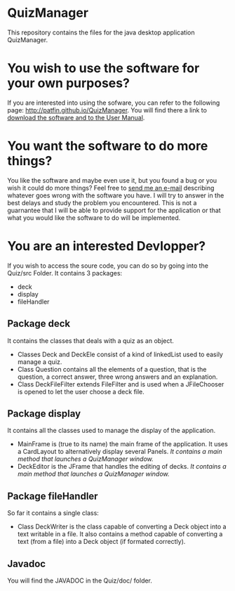 # QuizManager
This repository contains the files for the java desktop application QuizManager.

<h1>You wish to use the software for your own purposes?</h1>

If you are interested into using the sofware, you can refer to the following page: <a href="http://patfin.github.io/QuizManager">http://patfin.github.io/QuizManager</a>. You will find there a link to <a href="http://patfin.github.io/QuizManager#download" target="_blank"> download the software and to the <a href="http://patfin.github.io/QuizManager/QuizManager_Manual_v1.0.html" target="_blank">User Manual</a>. 

<h1>You want the software to do more things?</h1>

You like the software and maybe even use it, but you found a bug or you wish it could do more things? Feel free to <a href="mailto:finnertypatri@aol.fr" target="_blank">send me an e-mail</a> describing whatever goes wrong with the software you have. I will try to answer in the best delays and study the problem you encountered. This is not a guarnantee that I will be able to provide support for the application or that what you would like the software to do will be implemented.

<h1>You are an interested Devlopper?</h1>

If you wish to access the soure code, you can do so by going into the Quiz/src Folder. It contains 3 packages:
<ul>
<li>deck</li>
<li>display</li>
<li>fileHandler</li>
</ul>

<h2>Package deck</h2> 
It contains the classes that deals with a quiz as an object. 
<ul>
<li>Classes Deck and DeckEle consist of a kind of linkedList used to easily manage a quiz. </li>
<li>Class Question contains all the elements of a question, that is the question, a correct answer, three wrong answers and an explanation. </li>
<li>Class DeckFileFilter extends FileFilter and is used when a JFileChooser is opened to let the user choose a deck file. </li>
</ul>

<h2>Package display</h2> 
It contains all the classes used to manage the display of the application.
<ul>
<li>MainFrame is (true to its name) the main frame of the application. It uses a CardLayout to alternatively display several Panels. <em>It contains a main method that launches a QuizManager window.</em></li>
<li>DeckEditor is the JFrame that handles the editing of decks. <em>It contains a main method that launches a QuizManager window.</em></li>
</ul>

<h2>Package fileHandler</h2> 
So far it contains a single class:
<ul>
<li>Class DeckWriter is the class capable of converting a Deck object into a text writable in a file. It also contains a method capable of converting a text (from a file) into a Deck object (if formated correctly). </li>
</ul>

<h2>Javadoc</h2>
You will find the JAVADOC in the Quiz/doc/ folder.
